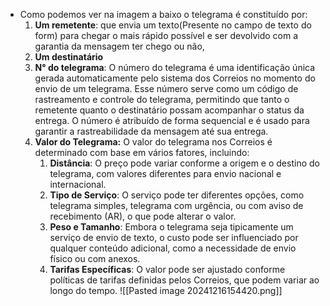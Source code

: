 - Como podemos ver na imagem a baixo o telegrama é constituído por:
	1. **Um remetente**: que envia um texto(Presente no campo de texto do form) para chegar o mais rápido possível e ser devolvido com a garantia da mensagem ter chego ou não,
	2. **Um destinatário** 
	3. **N° do telegrama**: O número do telegrama é uma identificação única gerada automaticamente pelo sistema dos Correios no momento do envio de um telegrama. Esse número serve como um código de rastreamento e controle do telegrama, permitindo que tanto o remetente quanto o destinatário possam acompanhar o status da entrega. O número é atribuído de forma sequencial e é usado para garantir a rastreabilidade da mensagem até sua entrega.
	4. **Valor do Telegrama:** O valor do telegrama nos Correios é determinado com base em vários fatores, incluindo:
		1. **Distância**: O preço pode variar conforme a origem e o destino do telegrama, com valores diferentes para envio nacional e internacional.
		2. **Tipo de Serviço**: O serviço pode ter diferentes opções, como telegrama simples, telegrama com urgência, ou com aviso de recebimento (AR), o que pode alterar o valor.
		3. **Peso e Tamanho**: Embora o telegrama seja tipicamente um serviço de envio de texto, o custo pode ser influenciado por qualquer conteúdo adicional, como a necessidade de envio físico ou com anexos.
		4. **Tarifas Específicas**: O valor pode ser ajustado conforme políticas de tarifas definidas pelos Correios, que podem variar ao longo do tempo.
![[Pasted image 20241216154420.png]]
